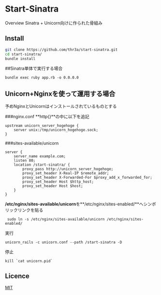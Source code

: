 Start-Sinatra
====

Overview
Sinatra + Unicorn向けに作られた骨組み
## Install

```sh
git clone https://github.com/thr3a/start-sinatra.git
cd start-sinatra/
bundle install
```
##Sinatra単体で実行する場合
```
bundle exec ruby app.rb -o 0.0.0.0
```
## Unicorn+Nginxを使って運用する場合
予めNginxとUnicornはインストールされているものとする

###nginx.conf
**http{}**の中に以下を追記
```
upstream unicorn_server_hogehoge {
	server unix:/tmp/unicorn_hogehoge.sock;
}
```
###sites-available/unicorn
```
server {
	server_name example.com;
	listen 80;
	location /start-sinatra/ {
		proxy_pass http://unicorn_server_hogehoge;
		proxy_set_header X-Real-IP $remote_addr;
		proxy_set_header X-Forwarded-For $proxy_add_x_forwarded_for;
		proxy_set_header Host $http_host;
		proxy_set_header Host $host;
	}
}
```
**/etc/nginx/sites-available/unicorn**を**/etc/nginx/sites-enabled/**へシンボリックリンクを貼る
```
 sudo ln -s /etc/nginx/sites-available/unicorn /etc/nginx/sites-enabled/
```
実行
```
unicorn_rails -c unicorn.conf --path /start-sinatra -D
```
停止
```
kill `cat unicorn.pid`
```
## Licence

[MIT](http://opensource.org/licenses/mit-license.php)